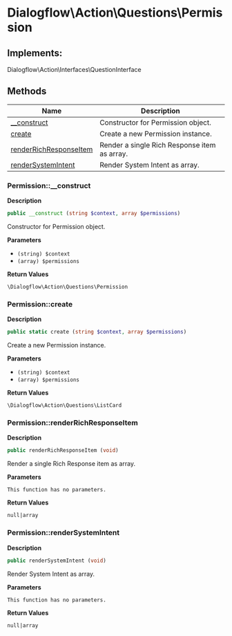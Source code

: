 # Dialogflow\Action\Questions\Permission  



## Implements:
Dialogflow\Action\Interfaces\QuestionInterface



## Methods

| Name | Description |
|------|-------------|
|[__construct](#permission__construct)|Constructor for Permission object.|
|[create](#permissioncreate)|Create a new Permission instance.|
|[renderRichResponseItem](#permissionrenderrichresponseitem)|Render a single Rich Response item as array.|
|[renderSystemIntent](#permissionrendersystemintent)|Render System Intent as array.|




### Permission::__construct  

**Description**

```php
public __construct (string $context, array $permissions)
```

Constructor for Permission object. 

 

**Parameters**

* `(string) $context`
* `(array) $permissions`

**Return Values**

`\Dialogflow\Action\Questions\Permission`





### Permission::create  

**Description**

```php
public static create (string $context, array $permissions)
```

Create a new Permission instance. 

 

**Parameters**

* `(string) $context`
* `(array) $permissions`

**Return Values**

`\Dialogflow\Action\Questions\ListCard`





### Permission::renderRichResponseItem  

**Description**

```php
public renderRichResponseItem (void)
```

Render a single Rich Response item as array. 

 

**Parameters**

`This function has no parameters.`

**Return Values**

`null|array`





### Permission::renderSystemIntent  

**Description**

```php
public renderSystemIntent (void)
```

Render System Intent as array. 

 

**Parameters**

`This function has no parameters.`

**Return Values**

`null|array`




